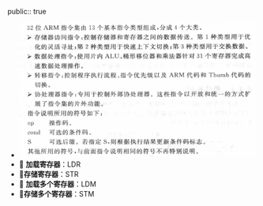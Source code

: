 public:: true

- ![image.png](../assets/image_1702252738799_0.png)
- 🔵 **加载寄存器**：LDR
- 🔵**存储寄存器**：STR
- 🔵 **加载多个寄存器**：LDM
- 🔵**存储多个寄存器**：STM